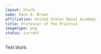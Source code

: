 ```yaml
---
layout: blurb
name: Dane A. Brown
affiliation: United States Naval Academy
title: Professor of the Practice
imagetype: png
status: current
---
```

Test blurb.
